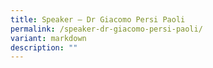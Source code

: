 ```yaml
---
title: Speaker – Dr Giacomo Persi Paoli
permalink: /speaker-dr-giacomo-persi-paoli/
variant: markdown
description: ""
---
```

